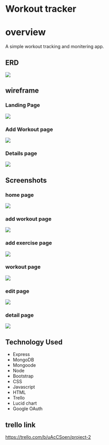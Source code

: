 # Workout tracker

# overview

A simple workout tracking and monitering app.

## ERD

<img src="/public/images/ERD.png">

## wireframe

### Landing Page

<img src="/public/images/Workout-tracker.png">

### Add Workout page

<img src="/public/images/New-workout.png">

### Details page

<img src="/public/images/Details.png">

## Screenshots

### home page

<img src="/public/images/5.png">

### add workout page

<img src="/public/images/1.png">

### add exercise page

<img src="/public/images/6.png">

### workout page

<img src="/public/images/2.png">

### edit page

<img src="/public/images/4.png">

### detail page

<img src="/public/images/3.png">

## Technology Used

- Express
- MongoDB
- Mongoode
- Node
- Bootstrap
- CSS
- Javascript
- HTML
- Trello
- Lucid chart
- Google OAuth

## trello link

https://trello.com/b/uAcCSoen/project-2
